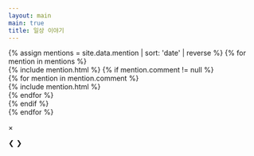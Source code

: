 ```yaml
---
layout: main
main: true
title: 일상 이야기
---
```


<div class="loading-animation">
<div class="life">
    <div class="pick_line"></div>
    <div class="catalogue">
        {% assign mentions = site.data.mention | sort: 'date' | reverse %}
        {% for mention in mentions %}
            <div class="branch">
                {% include mention.html %}
                {% if mention.comment != null %}
                <div class="comment">
                    {% for mention in mention.comment %}
                    <div class="branch">
                        {% include mention.html %}
                    </div>
                    {% endfor %}
                </div>
                {% endif %}
            </div>
        {% endfor %}
    </div>
</div>
</div>

<div class="modal" id="modal">
    <div class="modal-container">
        <p class="close" onclick="closeModal()">&times;</p>
        <a class="prev" onclick="plusSlides(-1)">&#10094;</a>
        <a class="next" onclick="plusSlides(1)">&#10095;</a>
        <div class="modal-content">
            <img src="" id="img-modal-content"/>
        </div>
    </div>
</div>

<script>
    let imgArray = [];
    let slideIndex = 1;

    $(document).ready(function () {
        $('.info .date').each(function () {
            let dateString = $(this).text()
                , reggie = /(\d{4})-(\d{2})-(\d{2}) (\d{2}):(\d{2})/
                , [, year, month, day, hours, minutes] = reggie.exec(dateString)
                , dateObject = new Date(year, month - 1, day, hours, minutes);
            $(this).text(timeForToday(dateObject));
        });
    });

    window.addEventListener('click', (e) => {
       e.target === modal ? closeModal() : false;
    });

    function timeForToday(timeValue) {
        const today = new Date();
        const betweenTime = Math.floor((today.getTime() - timeValue.getTime()) / 1000 / 60);
        if (betweenTime < 1) return '방금전';
        if (betweenTime < 60) {
            return `${betweenTime}분전`;
        }
        const betweenTimeHour = Math.floor(betweenTime / 60);
        if (betweenTimeHour < 24) {
            return `${betweenTimeHour}시간전`;
        }
        const betweenTimeDay = Math.floor(betweenTimeHour / 24);
        if (betweenTimeDay < 31) {
            return `${betweenTimeDay}일전`;
        }
        const betweenTimeMonth = Math.floor(betweenTimeDay / 31);
        if (betweenTimeMonth < 12) {
            return `${betweenTimeMonth}개월전`;
        }
        return `${Math.floor(betweenTimeMonth / 12)}년전`;
    }

     function openModal(imgsrc, mentionDate, index) {
        document.getElementById("img-modal-content").src = imgsrc;

        document.querySelectorAll('#modal').forEach(el => {
          el.classList.add('active');
        });

        document.querySelectorAll('.mention').forEach(el => {
            if(el.getAttribute('upload') == mentionDate) {
                el.querySelectorAll('img').forEach(img => {
                   imgArray.push(img.getAttribute('src'));
                })
            }
        });

        if(imgArray.length > 1) {
            $('.prev').show();
            $('.next').show();
        }

        slideIndex = index;

        $('body').addClass('stop-scroll');
      }

    function closeModal(){
       document.querySelectorAll('#modal').forEach(el => {
          el.classList.remove('active');
       });

       imgArray = [];

       $('.prev').hide();
       $('.next').hide();
       $('body').removeClass('stop-scroll');
    }

    function plusSlides(n) {
      showSlides(Number(slideIndex) + Number(n));
    }

    function showSlides(n) {
      if(n > imgArray.length) {
        slideIndex = 1;
      } else if(n == 0) {
        slideIndex = imgArray.length;
      } else {
        slideIndex = n;
      }

      document.getElementById("img-modal-content").src = imgArray[Number(slideIndex) - 1];
    }

</script>
